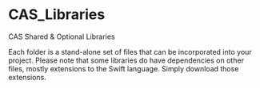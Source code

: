 # CAS_Libraries
CAS Shared &amp; Optional Libraries 

Each folder is a stand-alone set of files that can be incorporated into your project. Please note that some libraries do have dependencies on other files, mostly extensions to the Swift language. Simply download those extensions. 
